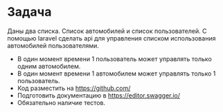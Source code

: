 # Задача

Даны два списка. Список автомобилей и список пользователей.
C помощью laravel сделать api для управления списком использования автомобилей пользователями.
- В один момент времени 1 пользователь может управлять только одним автомобилем.
- В один момент времени 1 автомобилем может управлять только 1 пользователь.
- Код разместить на https://github.com/
- Подготовить документацию в https://editor.swagger.io/
- Обязательно наличие тестов.
